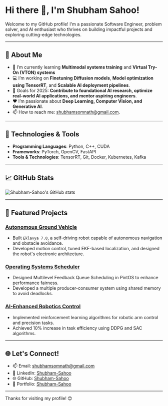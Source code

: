 # Hi there 👋, I'm Shubham Sahoo!

Welcome to my GitHub profile! I'm a passionate Software Engineer, problem solver, and AI enthusiast who thrives on building impactful projects and exploring cutting-edge technologies.

---

## 🚀 About Me
- 🌱 I’m currently learning **Multimodal systems training** and **Virtual Try-On (VTON) systems**
- 💻 I’m working on **Finetuning Diffusion models**, **Model optimization using TensorRT**, and **Scalable AI deployment pipelines**.
- 🎯 Goals for 2025: **Contribute to foundational AI research, optimize real-world AI applications, and mentor aspiring engineers**.
- ❤️ I’m passionate about **Deep Learning, Computer Vision, and Generative AI**.
- 📫 How to reach me: [shubhamsomnath@gmail.com](mailto:shubhamsomnath@gmail.com).

---

## 🔧 Technologies & Tools
- **Programming Languages**: Python, C++, CUDA
- **Frameworks**: PyTorch, OpenCV, FastAPI
- **Tools & Technologies**: TensorRT, Git, Docker, Kubernetes, Kafka

---

## 📈 GitHub Stats
![Shubham-Sahoo's GitHub stats](https://github-readme-stats.vercel.app/api?username=Shubham-Sahoo&show_icons=true&theme=radical)

---

## 🌟 Featured Projects

### [Autonomous Ground Vehicle](https://github.com/Shubham-Sahoo/eklavya)  
- Built `Eklavya 7.0`, a self-driving robot capable of autonomous navigation and obstacle avoidance.  
- Developed motion control, tuned EKF-based localization, and designed the robot's electronic architecture.

### [Operating Systems Scheduler](https://github.com/Shubham-Sahoo/pintos-scheduler)  
- Designed Multilevel Feedback Queue Scheduling in PintOS to enhance performance fairness.  
- Developed a multiple producer-consumer system using shared memory to avoid deadlocks.

### [AI-Enhanced Robotics Control](https://github.com/Shubham-Sahoo/robotics-ai-control)  
- Implemented reinforcement learning algorithms for robotic arm control and precision tasks.  
- Achieved 10% increase in task efficiency using DDPG and SAC algorithms.

---


## 🌐 Let's Connect!
- 📫 Email: [shubhamsomnath@gmail.com](mailto:shubhamsomnath@gmail.com)  
- 🔗 LinkedIn: [Shubham-Sahoo](https://www.linkedin.com/in/shubham-sahoo-62819b138)  
- 🌐 GitHub: [Shubham-Sahoo](https://github.com/Shubham-Sahoo)  
- 📜 Portfolio: [Shubham-Sahoo](https://shubham-sahoo.github.io/)

---

Thanks for visiting my profile! 😊
